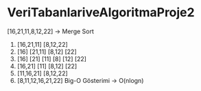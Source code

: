 # VeriTabanlariveAlgoritmaProje2

[16,21,11,8,12,22] -> Merge Sort

1. [16,21,11] [8,12,22]
2. [16] [21,11] [8,12] [22]
3. [16] [21] [11] [8] [12] [22]
4. [16,21] [11] [8,12] [22]
5. [11,16,21] [8,12,22]
6. [8,11,12,16,21,22]
Big-O Gösterimi -> O(nlogn)
